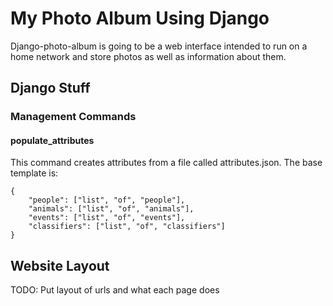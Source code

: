 # My Photo Album Using Django
Django-photo-album is going to be a web interface intended to run on a home network and store photos as well as information about them.

## Django Stuff
### Management Commands
#### populate\_attributes
This command creates attributes from a file called attributes.json. 
The base template is:

```
{
    "people": ["list", "of", "people"],
    "animals": ["list", "of", "animals"],
    "events": ["list", "of", "events"],
    "classifiers": ["list", "of", "classifiers"]
}
```

## Website Layout
TODO: Put layout of urls and what each page does




